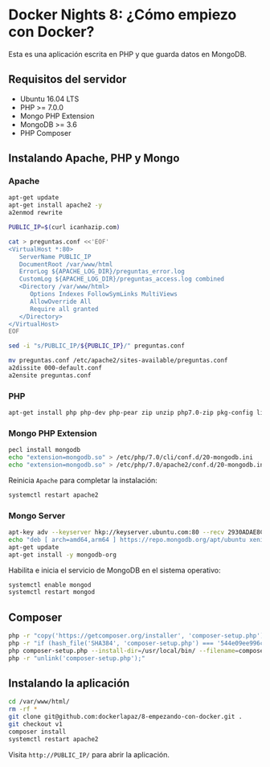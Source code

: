 # Docker Nights 8: ¿Cómo empiezo con Docker?

Esta es una aplicación escrita en PHP y que guarda datos en MongoDB.

## Requisitos del servidor

* Ubuntu 16.04 LTS
* PHP >= 7.0.0
* Mongo PHP Extension
* MongoDB >= 3.6
* PHP Composer

## Instalando Apache, PHP y Mongo

### Apache

```sh
apt-get update
apt-get install apache2 -y
a2enmod rewrite

```

```sh
PUBLIC_IP=$(curl icanhazip.com)

cat > preguntas.conf <<'EOF'
<VirtualHost *:80>
   ServerName PUBLIC_IP
   DocumentRoot /var/www/html
   ErrorLog ${APACHE_LOG_DIR}/preguntas_error.log
   CustomLog ${APACHE_LOG_DIR}/preguntas_access.log combined
   <Directory /var/www/html>
      Options Indexes FollowSymLinks MultiViews
      AllowOverride All
      Require all granted
   </Directory>
</VirtualHost>
EOF

sed -i "s/PUBLIC_IP/${PUBLIC_IP}/" preguntas.conf

mv preguntas.conf /etc/apache2/sites-available/preguntas.conf
a2dissite 000-default.conf
a2ensite preguntas.conf
```

### PHP
```sh
apt-get install php php-dev php-pear zip unzip php7.0-zip pkg-config libapache2-mod-php -y

```

### Mongo PHP Extension

```sh
pecl install mongodb
echo "extension=mongodb.so" > /etc/php/7.0/cli/conf.d/20-mongodb.ini
echo "extension=mongodb.so" > /etc/php/7.0/apache2/conf.d/20-mongodb.ini
```

Reinicia `Apache` para completar la instalación:

```sh
systemctl restart apache2

```

### Mongo Server

```sh
apt-key adv --keyserver hkp://keyserver.ubuntu.com:80 --recv 2930ADAE8CAF5059EE73BB4B58712A2291FA4AD5
echo "deb [ arch=amd64,arm64 ] https://repo.mongodb.org/apt/ubuntu xenial/mongodb-org/3.6 multiverse" | sudo tee /etc/apt/sources.list.d/mongodb-org-3.6.list
apt-get update
apt-get install -y mongodb-org

```

Habilita e inicia el servicio de MongoDB en el sistema operativo:

```sh
systemctl enable mongod
systemctl restart mongod
```

## Composer

```sh
php -r "copy('https://getcomposer.org/installer', 'composer-setup.php');"
php -r "if (hash_file('SHA384', 'composer-setup.php') === '544e09ee996cdf60ece3804abc52599c22b1f40f4323403c44d44fdfdd586475ca9813a858088ffbc1f233e9b180f061') { echo 'Installer verified'; } else { echo 'Installer corrupt'; unlink('composer-setup.php'); } echo PHP_EOL;"
php composer-setup.php --install-dir=/usr/local/bin/ --filename=composer
php -r "unlink('composer-setup.php');"

```

## Instalando la aplicación

```sh
cd /var/www/html/
rm -rf *
git clone git@github.com:dockerlapaz/8-empezando-con-docker.git .
git checkout v1
composer install
systemctl restart apache2
```

Visita `http://PUBLIC_IP/` para abrir la aplicación.